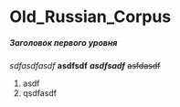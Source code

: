 # Old_Russian_Corpus
##### Заголовок первого уровня
*sdfasdfasdf*
**asdfsdf**
***asdfsadf***
~~asfdasdf~~
1. asdf
2. qsdfasdf
